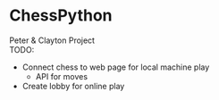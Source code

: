 # ChessPython
Peter &amp; Clayton Project  
TODO:
  - Connect chess to web page for local machine play
    * API for moves
  - Create lobby for online play
